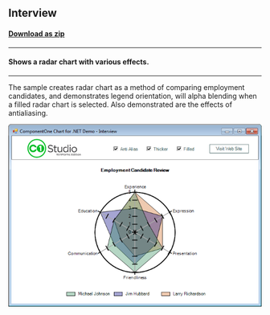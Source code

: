 ## Interview
#### [Download as zip](https://grapecity.github.io/DownGit/#/home?url=https://github.com/GrapeCity/ComponentOne-WinForms-Samples/tree/master/NetFramework\Charts\VB\Interview)
____
#### Shows a radar chart with various effects.
____
The sample creates radar chart as a method of comparing employment candidates, and demonstrates legend orientation, will alpha blending when a filled radar chart is selected.
Also demonstrated are the effects of antialiasing.

![screenshot](screenshot.png)
